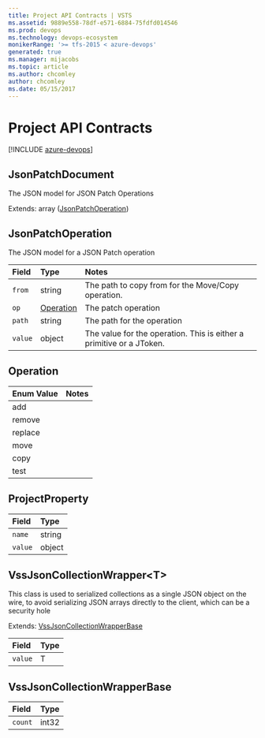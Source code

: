 ```yaml
---
title: Project API Contracts | VSTS
ms.assetid: 9889e558-78df-e571-6884-75fdfd014546
ms.prod: devops
ms.technology: devops-ecosystem
monikerRange: '>= tfs-2015 < azure-devops'
generated: true
ms.manager: mijacobs
ms.topic: article
ms.author: chcomley
author: chcomley
ms.date: 05/15/2017
---
```


# Project API Contracts

[!INCLUDE [azure-devops](../_data/azure-devops-message.md)]



<a id="JsonPatchDocument"></a>

## JsonPatchDocument
The JSON model for JSON Patch Operations


Extends: array ([JsonPatchOperation](#JsonPatchOperation))



<a id="JsonPatchOperation"></a>

## JsonPatchOperation
The JSON model for a JSON Patch operation


| Field        | Type      | Notes
| :----------- | :-------- | :----------
| <code>from</code> | string | The path to copy from for the Move/Copy operation.
| <code>op</code> | [Operation](#Operation) | The patch operation
| <code>path</code> | string | The path for the operation
| <code>value</code> | object | The value for the operation. This is either a primitive or a JToken.



<a id="Operation"></a>

## Operation

| Enum Value   | Notes
| :----------- | :----------
| add |
| remove |
| replace |
| move |
| copy |
| test |



<a id="ProjectProperty"></a>

## ProjectProperty

| Field        | Type
| :----------- | :--------
| <code>name</code> | string
| <code>value</code> | object



<a id="VssJsonCollectionWrapper&lt;T&gt;"></a>

## VssJsonCollectionWrapper&lt;T&gt;
This class is used to serialized collections as a single JSON object on the wire, to avoid serializing JSON arrays directly to the client, which can be a security hole


Extends: [VssJsonCollectionWrapperBase](#VssJsonCollectionWrapperBase)

| Field        | Type
| :----------- | :--------
| <code>value</code> | T



<a id="VssJsonCollectionWrapperBase"></a>

## VssJsonCollectionWrapperBase

| Field        | Type
| :----------- | :--------
| <code>count</code> | int32